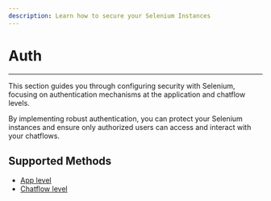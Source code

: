 ```yaml
---
description: Learn how to secure your Selenium Instances
---
```


# Auth

***

This section guides you through configuring security with Selenium, focusing on authentication mechanisms at the application and chatflow levels.&#x20;

By implementing robust authentication, you can protect your Selenium instances and ensure only authorized users can access and interact with your chatflows.

## Supported Methods

* [App level](app-level.md)
* [Chatflow level](chatflow-level.md)
